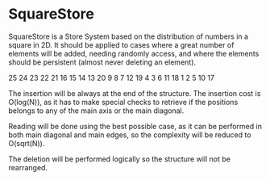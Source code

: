 # SquareStore
SquareStore is a Store System based on the distribution of numbers in a square in 2D. It should be applied to cases where a great number of elements will be added, needing randomly access, and where the elements should be persistent (almost never deleting an element).

25 24 23 22 21
16 15 14 13 20
9  8  7  12 19
4  3  6  11 18
1  2  5  10 17

The insertion will be always at the end of the structure. The insertion cost is O(log(N)), as it has to make special checks to retrieve if the positions belongs to any of the main axis or the main diagonal.

Reading will be done using the best possible case, as it can be performed in both main diagonal and main edges, so the complexity will be reduced to O(sqrt(N)).

The deletion will be performed logically so the structure will not be rearranged.
